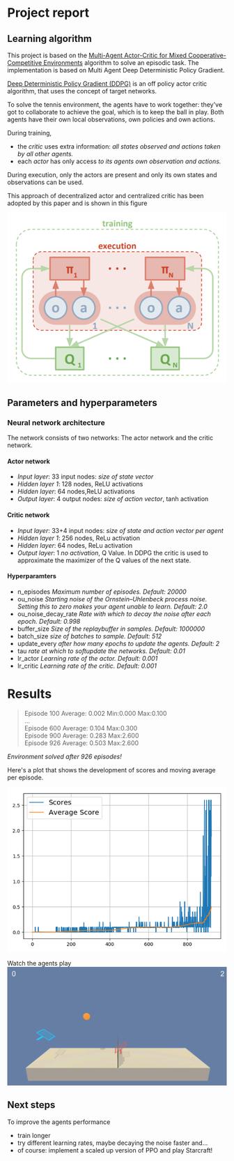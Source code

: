 # Project report

## Learning algorithm

This project is based on the [Multi-Agent Actor-Critic for Mixed Cooperative-Competitive Environments](https://arxiv.org/abs/1706.02275) algorithm to solve an episodic task. The implementation is based on Multi Agent Deep Deterministic Policy Gradient.

[Deep Deterministic Policy Gradient (DDPG)](https://arxiv.org/abs/1509.02971) is an off policy actor critic algorithm, that uses the concept of target networks.

To solve the tennis environment, the agents have to work together: they've got to collaborate to achieve the goal, which is to keep the ball in play. Both agents have their own local observations, own policies and own actions. 

During training, 
- the _critic_ uses extra information: *all states observed and actions taken by all other agents.*
- each _actor_ has only access *to its agents own observation and actions.*

During execution, only the actors are present and only its own states and observations can be used.

This approach of decentralized actor and centralized critic has been adopted by this paper and is shown in this figure

![](assets/multiagentactorcritic.png)



 


## Parameters and hyperparameters

### Neural network architecture

The network consists of two networks: The actor network and the critic network.


#### Actor network

- *Input layer*: 33 input nodes: _size of state vector_
- *Hidden layer 1*: 128 nodes, ReLU activations
- *Hidden layer*: 64 nodes,ReLU activations
- *Output layer*: 4 output nodes: _size of action vector_, tanh activation

#### Critic network

- *Input layer*: 33+4 input nodes: _size of state and action vector per agent_
- *Hidden layer 1*: 256 nodes, ReLu activation
- *Hidden layer*: 64 nodes, ReLu activation
- *Output layer*: 1 _no activation_, Q Value. In DDPG the critic is used to approximate the maximizer of the Q values of the next state.

#### Hyperparamters

- n_episodes _Maximum number of episodes. Default: 20000_ 
- ou_noise _Starting noise of the Ornstein–Uhlenbeck process noise. Setting this to zero makes your agent unable to learn. Default: 2.0_
- ou_noise_decay_rate _Rate with which to decay the noise after each epoch. Default: 0.998_ 
- buffer_size _Size of the replaybuffer in samples. Default: 1000000_
- batch_size _size of batches to sample. Default: 512_
- update_every _after how many epochs to update the agents. Default: 2_ 
- tau _rate at which to softupdate the networks. Default: 0.01_
- lr_actor _Learning rate of the actor. Default: 0.001_
- lr_critic _Learning rate of the critic. Default: 0.001_

# Results


> Episode 100	Average: 0.002	Min:0.000	Max:0.100 <br>
> ...<br>
> Episode 600	Average: 0.104	Max:0.300 <br>
> Episode 900	Average: 0.283	Max:2.600 <br>
> Episode 926	Average: 0.503	Max:2.600 <br>

*Environment solved after 926 episodes!*

Here's a plot that shows the development of scores and moving average per episode.

![](assets/plot_winner.png)

Watch the agents play 
![](assets/my_trained_agent.gif)

## Next steps
To improve the agents performance
- train longer
- try different learning rates, maybe  decaying the noise faster and...
- of course: implement a scaled up version of PPO and play Starcraft!